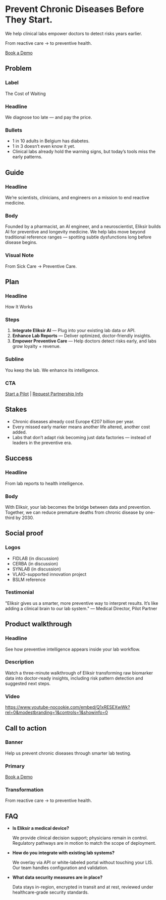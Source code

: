 # Prevent Chronic Diseases Before They Start.

We help clinical labs empower doctors to detect risks years earlier.

From reactive care → to preventive health.

[Book a Demo](#final-cta)

## Problem

### Label
The Cost of Waiting

### Headline
We diagnose too late — and pay the price.

### Bullets
- 1 in 10 adults in Belgium has diabetes.
- 1 in 3 doesn’t even know it yet.
- Clinical labs already hold the warning signs, but today’s tools miss the early patterns.

## Guide

### Headline
We’re scientists, clinicians, and engineers on a mission to end reactive medicine.

### Body
Founded by a pharmacist, an AI engineer, and a neuroscientist, Eliksir builds AI for preventive and longevity medicine.
We help labs move beyond traditional reference ranges — spotting subtle dysfunctions long before disease begins.

### Visual Note
From Sick Care → Preventive Care.

## Plan

### Headline
How It Works

### Steps
1. **Integrate Eliksir AI** — Plug into your existing lab data or API.
2. **Enhance Lab Reports** — Deliver optimized, doctor-friendly insights.
3. **Empower Preventive Care** — Help doctors detect risks early, and labs grow loyalty + revenue.

### Subline
You keep the lab. We enhance its intelligence.

### CTA
[Start a Pilot](#final-cta) | [Request Partnership Info](#final-cta)

## Stakes

- Chronic diseases already cost Europe €207 billion per year.
- Every missed early marker means another life altered, another cost added.
- Labs that don’t adapt risk becoming just data factories — instead of leaders in the preventive era.

## Success

### Headline
From lab reports to health intelligence.

### Body
With Eliksir, your lab becomes the bridge between data and prevention.
Together, we can reduce premature deaths from chronic disease by one-third by 2030.

## Social proof

### Logos
- FIDLAB (in discussion)
- CERBA (in discussion)
- SYNLAB (in discussion)
- VLAIO-supported innovation project
- BSLM reference

### Testimonial
"Eliksir gives us a smarter, more preventive way to interpret results. It’s like adding a clinical brain to our lab system." — Medical Director, Pilot Partner

## Product walkthrough

### Headline
See how preventive intelligence appears inside your lab workflow.

### Description
Watch a three-minute walkthrough of Eliksir transforming raw biomarker data into doctor-ready insights, including risk pattern detection and suggested next steps.

### Video
https://www.youtube-nocookie.com/embed/Q1xRESEXwWk?rel=0&modestbranding=1&controls=1&showinfo=0

## Call to action

### Banner
Help us prevent chronic diseases through smarter lab testing.

### Primary
[Book a Demo](mailto:yannick@eliksir.health)

### Transformation
From reactive care → to preventive health.

## FAQ

- **Is Eliksir a medical device?**
  
  We provide clinical decision support; physicians remain in control. Regulatory pathways are in motion to match the scope of deployment.
  
- **How do you integrate with existing lab systems?**
  
  We overlay via API or white-labeled portal without touching your LIS. Our team handles configuration and validation.
  
- **What data security measures are in place?**
  
  Data stays in-region, encrypted in transit and at rest, reviewed under healthcare-grade security standards.
